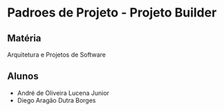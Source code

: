 # Padroes de Projeto - Projeto Builder

## Matéria
Arquitetura e Projetos de Software

## Alunos
- André de Oliveira Lucena Junior  
- Diego Aragão Dutra Borges


